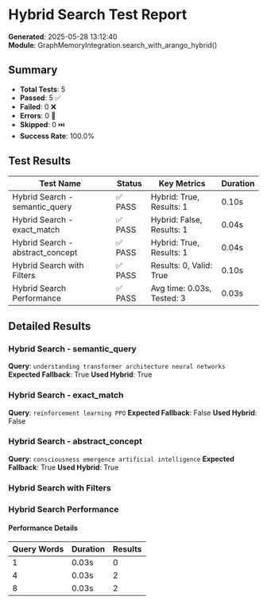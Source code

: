 # Hybrid Search Test Report

**Generated**: 2025-05-28 13:12:40  
**Module**: GraphMemoryIntegration.search_with_arango_hybrid()

## Summary

- **Total Tests**: 5
- **Passed**: 5 ✅
- **Failed**: 0 ❌
- **Errors**: 0 🚫
- **Skipped**: 0 ⏭️
- **Success Rate**: 100.0%

## Test Results

| Test Name | Status | Key Metrics | Duration |
|-----------|--------|-------------|----------|
| Hybrid Search - semantic_query | ✅ PASS | Hybrid: True, Results: 1 | 0.10s |
| Hybrid Search - exact_match | ✅ PASS | Hybrid: False, Results: 1 | 0.04s |
| Hybrid Search - abstract_concept | ✅ PASS | Hybrid: True, Results: 1 | 0.04s |
| Hybrid Search with Filters | ✅ PASS | Results: 0, Valid: True | 0.10s |
| Hybrid Search Performance | ✅ PASS | Avg time: 0.03s, Tested: 3 | 0.03s |

## Detailed Results

### Hybrid Search - semantic_query
**Query**: `understanding transformer architecture neural networks`
**Expected Fallback**: True
**Used Hybrid**: True

### Hybrid Search - exact_match
**Query**: `reinforcement learning PPO`
**Expected Fallback**: False
**Used Hybrid**: False

### Hybrid Search - abstract_concept
**Query**: `consciousness emergence artificial intelligence`
**Expected Fallback**: True
**Used Hybrid**: True

### Hybrid Search with Filters

### Hybrid Search Performance

#### Performance Details
| Query Words | Duration | Results |
|-------------|----------|----------|
| 1 | 0.03s | 0 |
| 4 | 0.03s | 2 |
| 8 | 0.03s | 2 |

